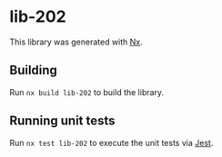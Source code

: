 # lib-202

This library was generated with [Nx](https://nx.dev).

## Building

Run `nx build lib-202` to build the library.

## Running unit tests

Run `nx test lib-202` to execute the unit tests via [Jest](https://jestjs.io).

